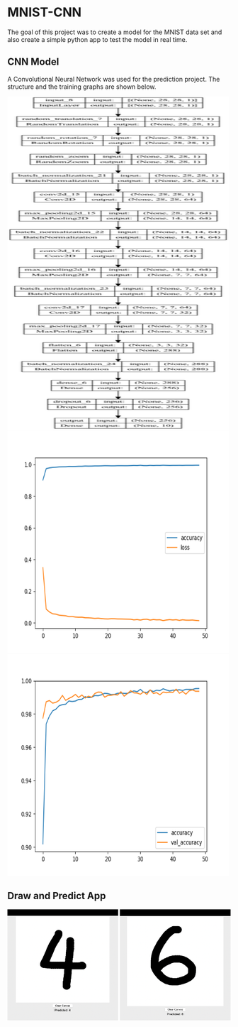 # MNIST-CNN

The goal of this project was to create a model for the MNIST data set and also create a simple python app to test the model in real time. 

## CNN Model

A Convolutional Neural Network was used for the prediction project. The structure and the training graphs are shown below. 

<img src="https://github.com/Ryusei97/MNIST-CNN/blob/main/my_model.png" alt="alt text" width=500 height=750>

<img src="https://github.com/Ryusei97/MNIST-CNN/blob/main/accuracy_loss.png" alt="alt text" width=500 height=500>

<img src="https://github.com/Ryusei97/MNIST-CNN/blob/main/accuracy_val_accuracy.png" alt="alt text" width=500 height=500>

## Draw and Predict App 

<img src="https://github.com/Ryusei97/MNIST-CNN/blob/main/Demo1.png" alt="alt text" width=250 height=250>

<img src="https://github.com/Ryusei97/MNIST-CNN/blob/main/Demo2.png" alt="alt text" width=250 height=250>
